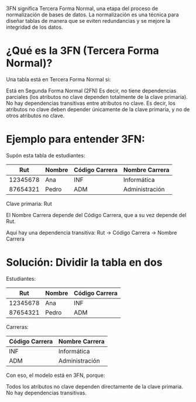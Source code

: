 3FN significa Tercera Forma Normal, una etapa del proceso de normalización de bases de datos. La normalización es una técnica para diseñar tablas de manera que se eviten redundancias y se mejore la integridad de los datos.

# ¿Qué es la 3FN (Tercera Forma Normal)?

Una tabla está en Tercera Forma Normal si:

Está en Segunda Forma Normal (2FN)
Es decir, no tiene dependencias parciales (los atributos no clave dependen totalmente de la clave primaria).
No hay dependencias transitivas entre atributos no clave.
Es decir, los atributos no clave deben depender únicamente de la clave primaria, y no de otros atributos no clave.

# Ejemplo para entender 3FN:
Supón esta tabla de estudiantes:

| Rut      | Nombre | Código Carrera | Nombre Carrera |
| -------- | ------ | -------------- | -------------- |
| 12345678 | Ana    | INF            | Informática    |
| 87654321 | Pedro  | ADM            | Administración |

Clave primaria: Rut

El Nombre Carrera depende del Código Carrera, que a su vez depende del Rut.

Aquí hay una dependencia transitiva:
Rut → Código Carrera → Nombre Carrera

# Solución: Dividir la tabla en dos
Estudiantes:

| Rut      | Nombre | Código Carrera |
| -------- | ------ | -------------- |
| 12345678 | Ana    | INF            |
| 87654321 | Pedro  | ADM            |

Carreras:

| Código Carrera | Nombre Carrera |
| -------------- | -------------- |
| INF            | Informática    |
| ADM            | Administración |

Con eso, el modelo está en 3FN, porque:

Todos los atributos no clave dependen directamente de la clave primaria.
No hay dependencias transitivas.